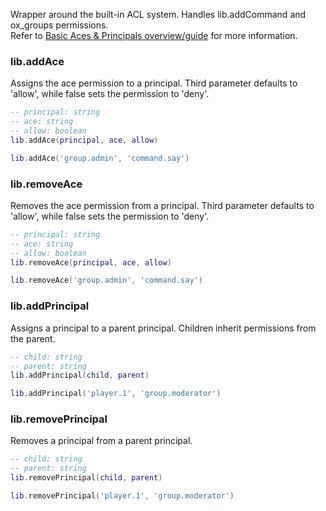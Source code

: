 Wrapper around the built-in ACL system. Handles lib.addCommand and ox_groups permissions.  
Refer to [Basic Aces & Principals overview/guide](https://forum.cfx.re/t/basic-aces-principals-overview-guide/90917) for more information.

### lib.addAce
Assigns the ace permission to a principal. Third parameter defaults to 'allow', while false sets the permission to 'deny'.
```lua
-- principal: string
-- ace: string
-- allow: boolean
lib.addAce(principal, ace, allow)

lib.addAce('group.admin', 'command.say')
```

### lib.removeAce
Removes the ace permission from a principal. Third parameter defaults to 'allow', while false sets the permission to 'deny'.
```lua
-- principal: string
-- ace: string
-- allow: boolean
lib.removeAce(principal, ace, allow)

lib.removeAce('group.admin', 'command.say')
```

### lib.addPrincipal
Assigns a principal to a parent principal. Children inherit permissions from the parent.
```lua
-- child: string
-- parent: string
lib.addPrincipal(child, parent)

lib.addPrincipal('player.1', 'group.moderator')
```

### lib.removePrincipal
Removes a principal from a parent principal.
```lua
-- child: string
-- parent: string
lib.removePrincipal(child, parent)

lib.removePrincipal('player.1', 'group.moderator')
```
